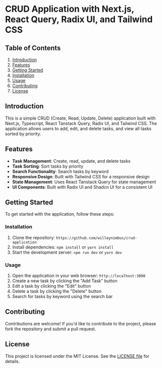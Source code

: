 # **CRUD Application with Next.js, React Query, Radix UI, and Tailwind CSS**

## **Table of Contents**

1. [Introduction](#introduction)
2. [Features](#features)
3. [Getting Started](#getting-started)
4. [Installation](#installation)
5. [Usage](#usage)
6. [Contributing](#contributing)
7. [License](#license)

## **Introduction**

This is a simple CRUD (Create, Read, Update, Delete) application built with Next.js, Typescript, React Tanstack Query, Radix UI, and Tailwind CSS. The application allows users to add, edit, and delete tasks, and view all tasks sorted by priority.

## **Features**

- **Task Management**: Create, read, update, and delete tasks
- **Task Sorting**: Sort tasks by priority
- **Search Functionality**: Search tasks by keyword
- **Responsive Design**: Built with Tailwind CSS for a responsive design
- **State Management**: Uses React Tanstack Query for state management
- **UI Components**: Built with Radix UI and Shadcn UI for a consistent UI

## **Getting Started**

To get started with the application, follow these steps:

### Installation

1. Clone the repository: `https://github.com/willeynimbus/crud-application`
2. Install dependencies: `npm install` or `yarn install`
3. Start the development server: `npm run dev` or `yarn dev`

### Usage

1. Open the application in your web browser: `http://localhost:3000`
2. Create a new task by clicking the "Add Task" button
3. Edit a task by clicking the "Edit" button
4. Delete a task by clicking the "Delete" button
5. Search for tasks by keyword using the search bar

## **Contributing**

Contributions are welcome! If you'd like to contribute to the project, please fork the repository and submit a pull request.

## **License**

This project is licensed under the MIT License. See the [LICENSE file](LICENSE) for details.
